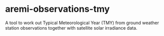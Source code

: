 # aremi-observations-tmy
A tool to work out Typical Meteorological Year (TMY) from ground weather station observations together with satellite solar irradiance data.
